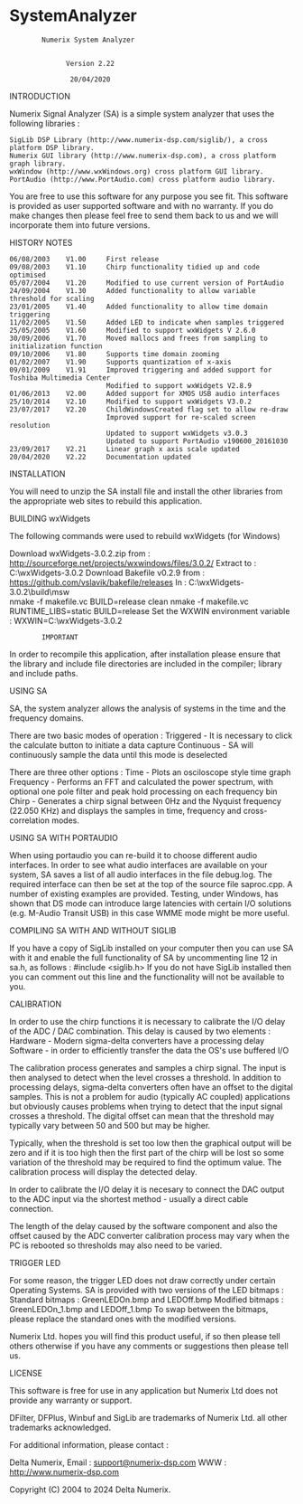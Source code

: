 # SystemAnalyzer

            Numerix System Analyzer


                  Version 2.22

                   20/04/2020



INTRODUCTION

Numerix Signal Analyzer (SA) is a simple system analyzer that uses the following libraries :

    SigLib DSP Library (http://www.numerix-dsp.com/siglib/), a cross platform DSP library.
    Numerix GUI library (http://www.numerix-dsp.com), a cross platform graph library.
    wxWindow (http://www.wxWindows.org) cross platform GUI library.
    PortAudio (http://www.PortAudio.com) cross platform audio library.

You are free to use this software for any purpose you see fit.
This software is provided as user supported software and with no warranty.
If you do make changes then please feel free to send them back to us and
we will incorporate them into future versions.

HISTORY NOTES

    06/08/2003    V1.00     First release
    09/08/2003    V1.10     Chirp functionality tidied up and code optimised
    05/07/2004    V1.20     Modified to use current version of PortAudio
    24/09/2004    V1.30     Added functionality to allow variable threshold for scaling
    23/01/2005    V1.40     Added functionality to allow time domain triggering
    11/02/2005    V1.50     Added LED to indicate when samples triggered
    25/05/2005    V1.60     Modified to support wxWidgets V 2.6.0
    30/09/2006    V1.70     Moved mallocs and frees from sampling to initialization function
    09/10/2006    V1.80     Supports time domain zooming
    01/02/2007    V1.90     Supports quantization of x-axis
    09/01/2009    V1.91     Improved triggering and added support for Toshiba Multimedia Center
                            Modified to support wxWidgets V2.8.9
    01/06/2013    V2.00     Added support for XMOS USB audio interfaces
    25/10/2014    V2.10     Modified to support wxWidgets V3.0.2
    23/07/2017    V2.20     ChildWindowsCreated flag set to allow re-draw
                            Improved support for re-scaled screen resolution
                            Updated to support wxWidgets v3.0.3
                            Updated to support PortAudio v190600_20161030
    23/09/2017    V2.21     Linear graph x axis scale updated
    20/04/2020    V2.22     Documentation updated


INSTALLATION

You will need to unzip the SA install file and install the other libraries from the
appropriate web sites to rebuild this application.


BUILDING wxWidgets

The following commands were used to rebuild wxWidgets (for Windows)

Download wxWidgets-3.0.2.zip from : http://sourceforge.net/projects/wxwindows/files/3.0.2/
Extract to : C:\wxWidgets-3.0.2
Download Bakefile v0.2.9 from : https://github.com/vslavik/bakefile/releases
In : C:\wxWidgets-3.0.2\build\msw\
nmake -f makefile.vc BUILD=release clean
nmake -f makefile.vc RUNTIME_LIBS=static BUILD=release
Set the WXWIN environment variable :
WXWIN=C:\wxWidgets-3.0.2


            IMPORTANT
In order to recompile this application, after installation please ensure that the
library and include file directories are included in the compiler; library and
include paths.


USING SA

SA, the system analyzer allows the analysis of systems in the time and the frequency
domains.

There are two basic modes of operation :
    Triggered - It is necessary to click the calculate button to initiate a data capture
    Continuous - SA will continuously sample the data until this mode is deselected

There are three other options :
    Time - Plots an osciloscope style time graph
    Frequency - Performs an FFT and calculated the power spectrum, with optional one
pole filter and peak hold processing on each frequency bin
    Chirp - Generates a chirp signal between 0Hz and the Nyquist frequency (22.050 KHz) and displays the samples in time, frequency and cross-correlation modes.


USING SA WITH PORTAUDIO

When using portaudio you can re-build it to choose different audio interfaces.
In order to see what audio interfaces are available on your system, SA saves a
list of all audio interfaces in the file debug.log.
The required interface can then be set at the top of the source file saproc.cpp.
A number of existing examples are provided.
Testing, under Windows, has shown that DS mode can introduce large latencies
with certain I/O solutions (e.g. M-Audio Transit USB) in this case WMME mode
might be more useful.


COMPILING SA WITH AND WITHOUT SIGLIB

If you have a copy of SigLib installed on your computer then you can use SA with it
and enable the full functionality of SA by uncommenting line 12 in sa.h, as follows :
#include <siglib.h>
If you do not have SigLib installed then you can comment out this line and the
functionality will not be available to you.



CALIBRATION

In order to use the chirp functions it is necessary to calibrate the I/O delay of
the ADC / DAC combination. This delay is caused by two elements :
    Hardware - Modern sigma-delta converters have a processing delay
    Software - in order to efficiently transfer the data the OS's use buffered I/O

The calibration process generates and samples a chirp signal. The input is then analysed
to detect when the level crosses a threshold. In addition to processing delays,
sigma-delta converters often have an offset to the digital samples. This is not a problem
for audio (typically AC coupled) applications but obviously causes problems when trying
to detect that the input signal crosses a threshold. The digital offset can mean that the
threshold may typically vary between 50 and 500 but may be higher.

Typically, when the threshold is set too low then the graphical output will be zero and
if it is too high then the first part of the chirp will be lost so some variation of the
threshold may be required to find the optimum value. The calibration process will display
the detected delay.

In order to calibrate the I/O delay it is necesary to connect the DAC output to the ADC
input via the shortest method - usually a direct cable connection.

The length of the delay caused by the software component and also the offset caused by the
ADC converter calibration process may vary when the PC is rebooted so thresholds may also
need to be varied.


TRIGGER LED

For some reason, the trigger LED does not draw correctly under certain Operating Systems.
SA is provided with two versions of the LED bitmaps :
    Standard bitmaps : GreenLEDOn.bmp and LEDOff.bmp
    Modified bitmaps : GreenLEDOn_1.bmp and LEDOff_1.bmp
To swap between the bitmaps, please replace the standard ones with the modified versions.



Numerix Ltd. hopes you will find this product useful, if so then please
tell others otherwise if you have any comments or suggestions then
please tell us.


LICENSE

This software is free for use in any application but Numerix Ltd does
not provide any warranty or support.


DFilter, DFPlus, Winbuf and SigLib are trademarks of Numerix Ltd. all other
trademarks acknowledged.


For additional information, please contact :

Delta Numerix,
Email : support@numerix-dsp.com
WWW : http://www.numerix-dsp.com

Copyright (C) 2004 to 2024 Delta Numerix.
